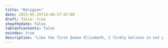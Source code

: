 ```yaml
---
title: "Religion"
date: 2023-05-25T14:48:17-07:00
draft: false: true
showthedate: false
tableofcontents: false
noindex: true
description: "Like the first Queen Elizabeth, I firmly believe in not putting windows into men’s souls (oral tradition, the words very possibly originating in a letter drafted by Bacon; in J. B. Black _Reign of Elizabeth 1558–1603_ [1936]). Yet like the second Queen of the same name, I take my religion (relatively) seriously and have occasionally shared thoughts about the subject here."
---
```

